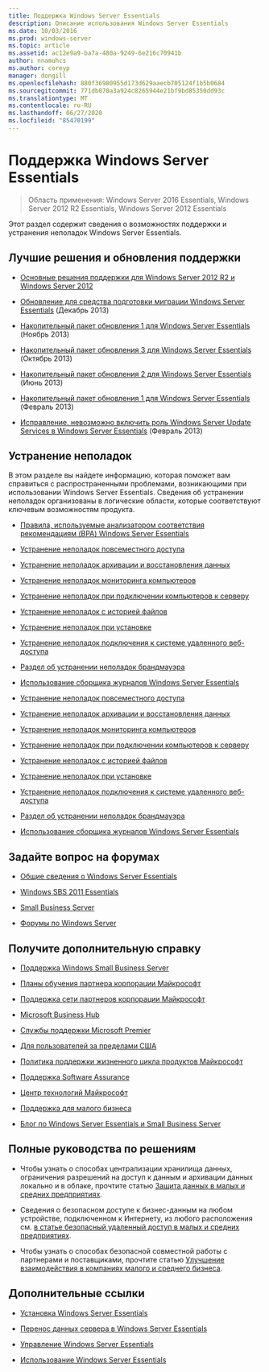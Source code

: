 ```yaml
---
title: Поддержка Windows Server Essentials
description: Описание использования Windows Server Essentials
ms.date: 10/03/2016
ms.prod: windows-server
ms.topic: article
ms.assetid: ac12e9a9-ba7a-480a-9249-6e216c70941b
author: nnamuhcs
ms.author: coreyp
manager: dongill
ms.openlocfilehash: 880f36980955d173d629aaecb705124f1b5b0684
ms.sourcegitcommit: 771db070a3a924c8265944e21bf9bd85350dd93c
ms.translationtype: MT
ms.contentlocale: ru-RU
ms.lasthandoff: 06/27/2020
ms.locfileid: "85470199"
---
```

# <a name="support-windows-server-essentials"></a>Поддержка Windows Server Essentials

>Область применения: Windows Server 2016 Essentials, Windows Server 2012 R2 Essentials, Windows Server 2012 Essentials

Этот раздел содержит сведения о возможностях поддержки и устранения неполадок Windows Server Essentials.

##  <a name="top-support-solutions-and-updates"></a><a name="BKMK_Top"></a>Лучшие решения и обновления поддержки

-   [Основные решения поддержки для Windows Server 2012 R2 и Windows Server 2012](https://blogs.technet.com/b/topsupportsolutions/archive/2014/02/04/top-support-solutions-for-microsoft-windows-server-2012.aspx)

-   [Обновление для средства подготовки миграции Windows Server Essentials](https://support.microsoft.com/kb/2908176) (Декабрь 2013)

-   [Накопительный пакет обновления 1 для Windows Server Essentials](https://support.microsoft.com/kb/2887595) (Ноябрь 2013)

-   [Накопительный пакет обновления 3 для Windows Server Essentials](https://support.microsoft.com/kb/2862551) (Октябрь 2013)

-   [Накопительный пакет обновления 2 для Windows Server Essentials](https://support.microsoft.com/kb/2824160) (Июнь 2013)

-   [Накопительный пакет обновления 1 для Windows Server Essentials](https://support.microsoft.com/kb/2781267) (Февраль 2013)

-   [Исправление. невозможно включить роль Windows Server Update Services в Windows Server Essentials](https://support.microsoft.com/kb/2762663) (Февраль 2013)

## <a name="troubleshoot"></a>Устранение неполадок
 В этом разделе вы найдете информацию, которая поможет вам справиться с распространенными проблемами, возникающими при использовании Windows Server Essentials. Сведения об устранении неполадок организованы в логические области, которые соответствуют ключевым возможностям продукта.

-   [Правила, используемые анализатором соответствия рекомендациям (BPA) Windows Server Essentials](../migrate/Rules-used-by-the-Windows-Server-Essentials-Best-Practices-Analyzer--BPA--Tool.md)


-   [Устранение неполадок повсеместного доступа](Troubleshoot-Anywhere-Access-in-Windows-Server-Essentials.md)

-   [Устранение неполадок архивации и восстановления данных](Troubleshoot-computer-backup-and-restore-errors-in-Windows-Server-Essentials.md)

-   [Устранение неполадок мониторинга компьютеров](Troubleshoot-computer-monitoring-in-Windows-Server-Essentials.md)

-   [Устранение неполадок при подключении компьютеров к серверу](Troubleshoot-connecting-computers-to-the-server-in-Windows-Server-Essentials.md)

-   [Устранение неполадок с историей файлов](Troubleshoot-File-History-in-Windows-Server-Essentials.md)

-   [Устранение неполадок при установке](Troubleshoot-Windows-Server-Essentials-installation.md)

-   [Устранение неполадок подключения к системе удаленного веб-доступа](Troubleshoot-Remote-Web-Access-connectivity-in-Windows-Server-Essentials.md)

-   [Раздел об устранении неполадок брандмауэра](Troubleshoot-your-firewall-in-Windows-Server-Essentials.md)

-   [Использование сборщика журналов Windows Server Essentials](Use-the-Windows-Server-Essentials-Log-Collector.md)

-   [Устранение неполадок повсеместного доступа](../support/Troubleshoot-Anywhere-Access-in-Windows-Server-Essentials.md)

-   [Устранение неполадок архивации и восстановления данных](../support/Troubleshoot-computer-backup-and-restore-errors-in-Windows-Server-Essentials.md)

-   [Устранение неполадок мониторинга компьютеров](../support/Troubleshoot-computer-monitoring-in-Windows-Server-Essentials.md)

-   [Устранение неполадок при подключении компьютеров к серверу](../support/Troubleshoot-connecting-computers-to-the-server-in-Windows-Server-Essentials.md)

-   [Устранение неполадок с историей файлов](../support/Troubleshoot-File-History-in-Windows-Server-Essentials.md)

-   [Устранение неполадок при установке](../support/Troubleshoot-Windows-Server-Essentials-installation.md)

-   [Устранение неполадок подключения к системе удаленного веб-доступа](../support/Troubleshoot-Remote-Web-Access-connectivity-in-Windows-Server-Essentials.md)

-   [Раздел об устранении неполадок брандмауэра](../support/Troubleshoot-your-firewall-in-Windows-Server-Essentials.md)

-   [Использование сборщика журналов Windows Server Essentials](../support/Use-the-Windows-Server-Essentials-Log-Collector.md)


## <a name="ask-a-question-in-the-forums"></a>Задайте вопрос на форумах

-   [Общие сведения о Windows Server Essentials](https://social.technet.microsoft.com/Forums/windowsserver/home?forum=winserveressentials)

-   [Windows SBS 2011 Essentials](https://social.technet.microsoft.com/Forums/home?forum=smallbusinessserver2011essentials)

-   [Small Business Server](https://social.technet.microsoft.com/Forums/home?forum=smallbusinessserver)

-   [Форумы по Windows Server](https://social.technet.microsoft.com/Forums/windowsserver/home?category=windowsserver)

## <a name="get-additional-help"></a>Получите дополнительную справку

-   [Поддержка Windows Small Business Server](https://support.microsoft.com/oas/default.aspx?gprid=1167&st=1&wfxredirect=1&sd=gn)

-   [Планы обучения партнера корпорации Майкрософт](https://mspartnerlp.mspartner.microsoft.com/LearningPath/LearningPath/DLPaths?trackId=559&rowId=1078&trackPathId=6605)

-   [Поддержка сети партнеров корпорации Майкрософт](https://mspartner.microsoft.com/en/us/Pages/Support/get-support.aspx)

-   [Microsoft Business Hub](http://www.microsoftbusinesshub.com/Gigya/Insider)

-   [Службы поддержки Microsoft Premier](https://www.microsoft.com/microsoftservices/support.aspx)

-   [Для пользователей за пределами США](https://support.microsoft.com/common/international.aspx?&sd=tech)

-   [Политика поддержки жизненного цикла продуктов Майкрософт](https://support.microsoft.com/lifecycle/)

-   [Поддержка Software Assurance](https://support.microsoft.com/default.aspx?scid=fh;%5Bln%5D;SoftAssurance)

-   [Центр технологий Майкрософт](https://www.microsoft.com/mtc/default.aspx)

-   [Поддержка для малого бизнеса](https://smallbusiness.support.microsoft.com/contact)

-   [Блог по Windows Server Essentials и Small Business Server](https://blogs.technet.com/b/sbs/)

## <a name="end-to-end-solution-guides"></a>Полные руководства по решениям

-    Чтобы узнать о способах централизации хранилища данных, ограничения разрешений на доступ к данным и архивации данных локально и в облаке, прочтите статью [Защита данных в малых и средних предприятиях](https://technet.microsoft.com/library/dn582043.aspx).

-    Сведения о безопасном доступе к бизнес-данным на любом устройстве, подключенном к Интернету, из любого расположения см. [в статье безопасный удаленный доступ в малых и средних предприятиях](https://technet.microsoft.com/library/dn629457.aspx).

-    Чтобы узнать о способах безопасной совместной работы с партнерами и поставщиками, прочтите статью [Улучшение взаимодействия в компаниях малого и среднего бизнеса](https://technet.microsoft.com/library/dn747893.aspx).

## <a name="additional-references"></a>Дополнительные ссылки

-   [Установка Windows Server Essentials](../install/Install-Windows-Server-Essentials.md)

-   [Перенос данных сервера в Windows Server Essentials](../migrate/Migrate-Server-Data-to-Windows-Server-Essentials.md)

-   [Управление Windows Server Essentials](../manage/Manage-Windows-Server-Essentials.md)

-   [Использование Windows Server Essentials](../use/Use-Windows-Server-Essentials.md)
